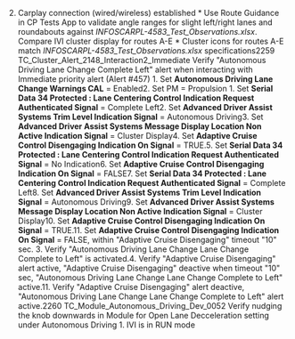 2. Carplay connection (wired/wireless) established * Use Route Guidance in CP Tests App to validate angle ranges for slight left/right lanes and roundabouts against *INFOSCARPL-4583_Test_Observations.xlsx*. Compare IVI cluster display for routes A-E * Cluster icons for routes A-E match *INFOSCARPL-4583_Test_Observations.xlsx* specifications2259 TC_Cluster_Alert_2148_Interaction2_Immediate Verify "Autonomous Driving Lane Change Complete Left" alert when interacting with Immediate priority alert (Alert #457) 1. Set **Autonomous Driving Lane Change Warnings CAL** = Enabled2. Set PM = Propulsion 1. Set **Serial Data 34 Protected : Lane Centering Control Indication Request Authenticated Signal** = Complete Left2. Set **Advanced Driver Assist Systems Trim Level Indication Signal** = Autonomous Driving3. Set **Advanced Driver Assist Systems Message Display Location Non Active Indication Signal** = Cluster Display4. Set **Adaptive Cruise Control Disengaging Indication On Signal** = TRUE.5. Set **Serial Data 34 Protected : Lane Centering Control Indication Request Authenticated Signal** = No Indication6. Set **Adaptive Cruise Control Disengaging Indication On Signal** = FALSE7. Set **Serial Data 34 Protected : Lane Centering Control Indication Request Authenticated Signal** = Complete Left8. Set **Advanced Driver Assist Systems Trim Level Indication Signal** = Autonomous Driving9. Set **Advanced Driver Assist Systems Message Display Location Non Active Indication Signal** = Cluster Display10. Set **Adaptive Cruise Control Disengaging Indication On Signal** = TRUE.11. Set **Adaptive Cruise Control Disengaging Indication On Signal** = FALSE, within "Adaptive Cruise Disengaging" timeout "10" sec. 3. Verify "Autonomous Driving Lane Change Lane Change Complete to Left" is activated.4. Verify "Adaptive Cruise Disengaging" alert active, "Adaptive Cruise Disengaging" deactive when timeout "10" sec, "Autonomous Driving Lane Change Lane Change Complete to Left" active.11. Verify "Adaptive Cruise Disengaging" alert deactive, "Autonomous Driving Lane Change Lane Change Complete to Left" alert active.2260 TC_Module_Autonomous_Driving_Dev_0052 Verify nudging the knob downwards in Module for Open Lane Decceleration setting under Autonomous Driving 1. IVI is in RUN mode